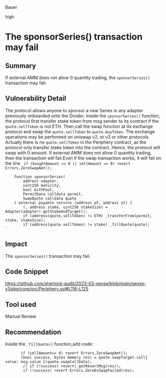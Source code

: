 Bauer

high

# The sponsorSeries() transaction may fail

## Summary
If external AMM  does not allow 0 quantity trading, the `sponsorSeries()`  transaction may fail.

## Vulnerability Detail
The protocol allows anyone to sponsor a new Series in any adapter previously onboarded onto the Divider. Inside the `sponsorSeries()` function, the protocol first transfer stake token from msg.sender to its contract if the `quote.sellToken` is not ETH.
 Then,call the swap function at 0x exchange protocol and swap the `quote.sellToken` to `quote.buyToken`. The exchange operations may be performed on uniswap v2, or v3 or other protocols. Actually there is no `quote.sellToken` in the Periphery contract, as the protocol only transfer stake token into the contract. Hence, the protocol will swap with 0 amount. If external AMM  does not allow 0 quantity trading, then the transaction will fail.Even if the swap transaction works, it will fail on the line ` if (boughtAmount == 0 || sellAmount == 0) revert Errors.ZeroSwapAmt();`
```solidity
    function sponsorSeries(
        address adapter,
        uint256 maturity,
        bool withPool,
        PermitData calldata permit,
        SwapQuote calldata quote
    ) external payable returns (address pt, address yt) {
        (, address stake, uint256 stakeSize) = Adapter(adapter).getStakeAndTarget();
        if (address(quote.sellToken) != ETH) _transferFrom(permit, stake, stakeSize);
        if (address(quote.sellToken) != stake) _fillQuote(quote);
`
 ```
## Impact
The `sponsorSeries()` transaction may fail.

## Code Snippet
https://github.com/sherlock-audit/2023-03-sense/blob/main/sense-v1/pkg/core/src/Periphery.sol#L116-L125

## Tool used

Manual Review

## Recommendation
Inside the `_fillQuote()` function,add code:
```solidity
       if (sellAmount== 0) revert Errors.ZeroSwapAmt();
       (bool success, bytes memory res) = quote.swapTarget.call{ value: msg.value }(quote.swapCallData);
        // if (!success) revert(_getRevertMsg(res));
        if (!success) revert Errors.ZeroExSwapFailed(res);
```

